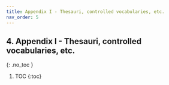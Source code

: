 ```yaml
---
title: Appendix I - Thesauri, controlled vocabularies, etc.
nav_order: 5
---
```

## 4. Appendix I - Thesauri, controlled vocabularies, etc.
{: .no_toc }

1. TOC
{:toc}
